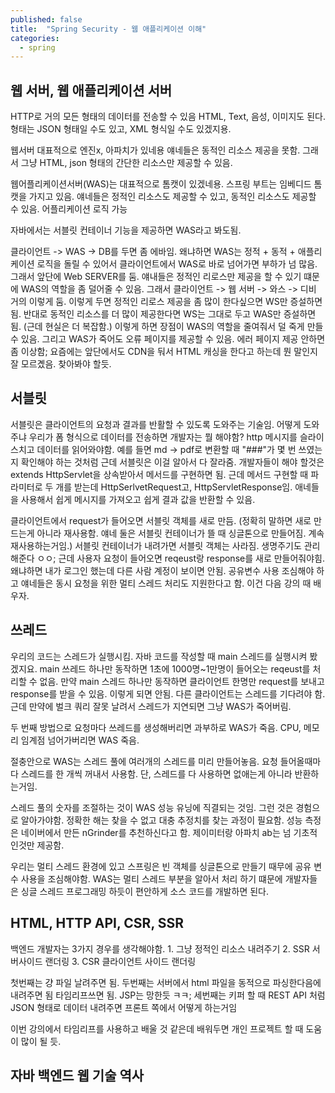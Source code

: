 ```yaml
---
published: false
title:  "Spring Security - 웹 애플리케이션 이해"
categories:
  - spring
---
```


## 웹 서버, 웹 애플리케이션 서버

HTTP로 거의 모든 형태의 데이터를 전송할 수 있음
HTML, Text, 음성, 이미지도 된다. 형태는 JSON 형태일 수도 있고, XML 형식일 수도 있겠지용.

웹서버 대표적으로 엔진x, 아파치가 있네용
얘네들은 동적인 리소스 제공을 못함. 그래서 그냥 HTML, json 형태의 간단한 리소스만 제공할 수 있음.

웹어플리케이션서버(WAS)는 대표적으로 톰캣이 있겠네용. 스프링 부트는 임베디드 톰캣을 가지고 있음.
얘네들은 정적인 리소스도 제공할 수 있고, 동적인 리소스도 제공할 수 있음. 어플리케이션 로직 가능

자바에서는 서블릿 컨테이너 기능을 제공하면 WAS라고 봐도됨.

클라이언트 -> WAS -> DB를 두면 좀 에바임. 왜냐하면 WAS는 정적 + 동적 + 애플리케이션 로직을 돌릴 수 있어서 클라이언트에서 WAS로 바로 넘어가면 부하가 넘 많음. 
그래서 앞단에 Web SERVER를 둠. 얘내들은 정적인 리로스만 제공을 할 수 있기 떄문에 WAS의 역할을 좀 덜어줄 수 있음. 그래서 클라이언트 -> 웹 서버 -> 와스 -> 디비 거의 이렇게 둠.
이렇게 두면 정적인 리로스 제공을 좀 많이 한다싶으면 WS만 증설하면 됨. 반대로 동적인 리소스를 더 많이 제공한다면 WS는 그대로 두고 WAS만 증설하면 됨. (근데 현실은 더 복잡함.)
이렇게 하면 장점이 WAS의 역할을 줄여줘서 덜 죽게 만들 수 있음. 그리고 WAS가 죽어도 오류 페이지를 제공할 수 있음. 에러 페이지 제공 안하면 좀 이상함;
요즘에는 앞단에서도 CDN을 둬서 HTML 캐싱을 한다고 하는데 뭔 말인지 잘 모르곘음. 찾아봐야 할듯.

## 서블릿
서블릿은 클라이언트의 요청과 결과를 반활할 수 있도록 도와주는 기술임. 어떻게 도와주냐
우리가 폼 형식으로 데이터를 전송하면 개발자는 뭘 해야함? http 메시지를 슬라이스치고 데이터를 읽어와야함. 예를 들면 md -> pdf로 변환할 때 "###"가 몇 번 쓰였는지 확인해야 하는 것처럼 
근데 서블릿은 이걸 알아서 다 잘라줌. 개발자들이 해야 할것은 extends HttpServlet을 상속받아서 메서드를 구현하면 됨. 근데 메서드 구현할 때 파라미터로 두 개를 받는데 HttpSerlvetRequest고, HttpServletResponse임. 애네들을 사용해서 쉽게 메시지를 가져오고 쉽게 결과 값을 반환할 수 있음.

클라이언트에서 request가 들어오면 서블릿 객체를 새로 만듬. (정확히 말하면 새로 만드는게 아니라 재사용함. 얘네 둘은 서블릿 컨테이너가 뜰 때 싱글톤으로 만들어짐. 계속 재사용하는거임.) 서블릿 컨테이너가 내려가면 서블릿 객체는 사라짐. 생명주기도 관리해준다 ㅇㅇ;
근데 사용자 요청이 들어오면 reqeust랑 response를 새로 만들어줘야힘. 왜냐하면 내가 로그인 했는데 다른 사람 계정이 보이면 안됨.
공유변수 사용 조심해야 하고 얘네들은 동시 요청을 위한 멀티 스레드 처리도 지원한다고 함. 이건 다음 강의 때 배우자.


## 쓰레드
우리의 코드는 스레드가 실행시킴. 자바 코드를 작성할 때 main 스레드를 실행시켜 봤겠지요. main 쓰레드 하나만 동작하면 1초에 1000명~1만명이 들어오는 reqeust를 처리할 수 없음. 만약 main 스레드 하나만 동작하면 클라이언트 한명만 request를 보내고 response를 받을 수 있음. 이렇게 되면 안됨. 다른 클라이언트는 스레드를 기다려야 함. 근데 만약에 벌크 쿼리 잘못 날려서 스레드가 지연되면 그냥 WAS가 죽어버림.

두 번째 방법으로 요청마다 쓰레드를 생성해버리면 과부하로 WAS가 죽음. CPU, 메모리 임계점 넘어가버리면 WAS 죽음.

절충안으로 WAS는 스레드 풀에 여러개의 스레드를 미리 만들어놓음. 요청 들어올때마다 스레드를 한 개씩 꺼내서 사용함. 단, 스레드를 다 사용하면 없애는게 아니라 반환하는거임. 

스레드 풀의 숫자를 조절하는 것이 WAS 성능 유닝에 직결되는 것임. 그런 것은 경험으로 알아가야함. 정확한 해는 찾을 수 없고 대충 추정치를 찾는 과정이 필요함. 성능 측정은 네이버에서 만든 nGrinder를 추천하신다고 함. 제이미터랑 아파치 ab는 넘 기초적인것만 제공함.

우리는 멀티 스레드 환경에 있고 스프링은 빈 객체를 싱글톤으로 만들기 때무에 공유 변수 사용을 조심해야함. WAS는 멀티 스레드 부분을 알아서 처리 하기 떄문에 개발자들은 싱글 스레드 프로그래밍 하듯이 편안하게 소스 코드를 개발하면 된다.

## HTML, HTTP API, CSR, SSR
백엔드 개발자는 3가지 경우를 생각해야함. 1. 그냥 정적인 리소스 내려주기 2. SSR 서버사이드 랜더링 3. CSR 클라이언트 사이드 랜더링

첫번째는 걍 파일 날려주면 됨.
두번째는 서버에서 html 파일을 동적으로 파싱한다음에 내려주면 됨 타임리프쓰면 됨. JSP는 망한듯 ㅋㅋ;
세번째는 키퍼 할 때 REST API 처럼 JSON 형태로 데이터 내려주면 프론트 쪽에서 어떻게 하는거임

이번 강의에서 타임리프를 사용하고 배울 것 같은데 배워두면 개인 프로젝트 할 때 도움이 많이 될 듯.

## 자바 백엔드 웹 기술 역사
